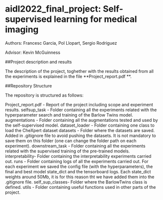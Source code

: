 # aidl2022_final_project: Self-supervised learning for medical imaging

Authors: Francesc Garcia, Pol Llopart, Sergio Rodriguez

Advisor: Kevin McGuinness

##Project description and results

The description of the project, toghether with the results obtained from all the experiments is explained in the file **Project_report.pdf **.

##Repository Structure

The repository is structured as follows:

Project_report.pdf - Report of the project including scope and experiment results.
selfsup_task - Folder containing all the experiments related with the hyperparameter search and training of the Barlow Twins model.
augmentations - Folder containing all the augmentations tested and used by the self-supervised model.
dataset_loader - Folder containing one class to load the CheXpert dataset
datasets - Folder where the datasets are saved. Added in .gitignore file to avoid pushing the datasets. It is not mandatory to save them on this folder (one can change the folder path on each experiment).
downstream_task - Folder containing all the experiments related with the supervised training of the pre-trained models.
interpretability- Folder containing the interpretability experiments carried out.
runs - Folder containing logs of all the experiments carried out. For each experiment we saved the config file (with the hyperparameters), the final and best model state_dict and the tensorboard logs. Each state_dict weights around 50Mb, it is for this reason tht we have added them into the .gitignore file.
self_sup_classes- Folder where the BarlowTwins class is defined.
utils - Folder containing useful functions used in other parts of the project.
